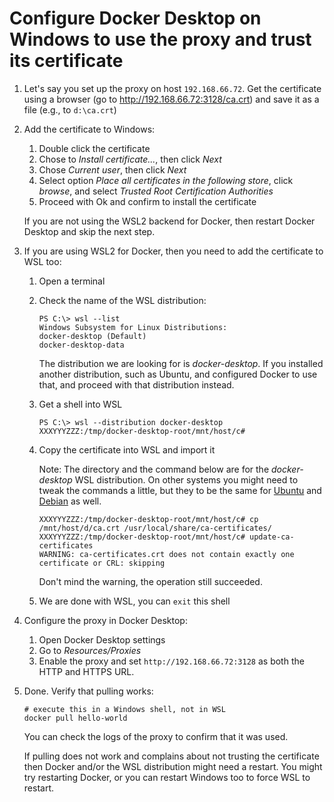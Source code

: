 # Configure Docker Desktop on Windows to use the proxy and trust its certificate

1. Let's say you set up the proxy on host `192.168.66.72`. Get the certificate using a browser (go to <http://192.168.66.72:3128/ca.crt>) and save it as a file (e.g., to `d:\ca.crt`)

1. Add the certificate to Windows:

   1. Double click the certificate
   1. Chose to _Install certificate..._, then click _Next_
   1. Chose _Current user_, then click _Next_
   1. Select option _Place all certificates in the following store_, click _browse_, and select _Trusted Root Certification Authorities_
   1. Proceed with Ok and confirm to install the certificate

   If you are not using the WSL2 backend for Docker, then restart Docker Desktop and skip the next step.

1. If you are using WSL2 for Docker, then you need to add the certificate to WSL too:

   1. Open a terminal

   1. Check the name of the WSL distribution:

      ```
      PS C:\> wsl --list
      Windows Subsystem for Linux Distributions:
      docker-desktop (Default)
      docker-desktop-data
      ```

      The distribution we are looking for is _docker-desktop_. If you installed another distribution, such as Ubuntu, and configured Docker to use that, and proceed with that distribution instead.

   1. Get a shell into WSL

      ```
      PS C:\> wsl --distribution docker-desktop
      XXXYYYZZZ:/tmp/docker-desktop-root/mnt/host/c#
      ```

   1. Copy the certificate into WSL and import it

      Note: The directory and the command below are for the _docker-desktop_ WSL distribution. On other systems you might need to tweak the commands a little, but they to be the same for [Ubuntu](https://www.pmichaels.net/2020/12/29/add-certificate-into-wsl/) and [Debian](https://github.com/microsoft/WSL/issues/3161#issue-320777324) as well.

      ```
      XXXYYYZZZ:/tmp/docker-desktop-root/mnt/host/c# cp /mnt/host/d/ca.crt /usr/local/share/ca-certificates/
      XXXYYYZZZ:/tmp/docker-desktop-root/mnt/host/c# update-ca-certificates
      WARNING: ca-certificates.crt does not contain exactly one certificate or CRL: skipping
      ```

      Don't mind the warning, the operation still succeeded.

   1. We are done with WSL, you can `exit` this shell

1. Configure the proxy in Docker Desktop:

   1. Open Docker Desktop settings
   1. Go to _Resources/Proxies_
   1. Enable the proxy and set `http://192.168.66.72:3128` as both the HTTP and HTTPS URL.

1. Done. Verify that pulling works:

   ```
   # execute this in a Windows shell, not in WSL
   docker pull hello-world
   ```

   You can check the logs of the proxy to confirm that it was used.

   If pulling does not work and complains about not trusting the certificate then Docker and/or the WSL distribution might need a restart. You might try restarting Docker, or you can restart Windows too to force WSL to restart.
